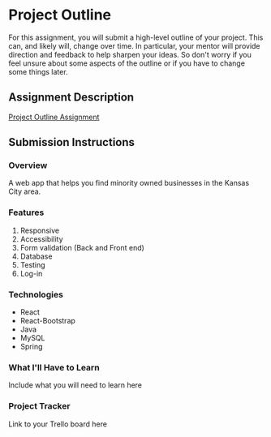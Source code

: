# Project Outline
For this assignment, you will submit a high-level outline of your project. This can, and likely will, change over time. In particular, your mentor will provide direction and feedback to help sharpen your ideas. So don't worry if you feel unsure about some aspects of the outline or if you have to change some things later.

## Assignment Description
[Project Outline Assignment](https://education.launchcode.org/liftoff/modules/assignments/project-outline)

## Submission Instructions

### Overview
A web app that helps you find minority owned businesses in the Kansas City area.
### Features
1. Responsive
2. Accessibility
3. Form validation (Back and Front end)
4. Database
5. Testing
6. Log-in
### Technologies
- React
- React-Bootstrap
- Java
- MySQL
- Spring
### What I'll Have to Learn
Include what you will need to learn here
### Project Tracker
Link to your Trello board here
